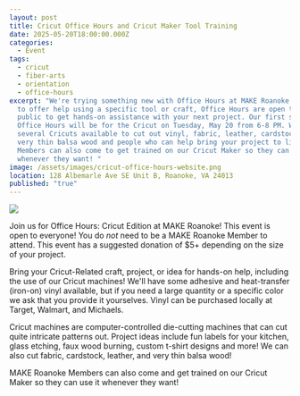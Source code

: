```yaml
---
layout: post
title: Cricut Office Hours and Cricut Maker Tool Training
date: 2025-05-20T18:00:00.000Z
categories:
  - Event
tags:
  - cricut
  - fiber-arts
  - orientation
  - office-hours
excerpt: "We're trying something new with Office Hours at MAKE Roanoke! Designed
  to offer help using a specific tool or craft, Office Hours are open to the
  public to get hands-on assistance with your next project. Our first set of
  Office Hours will be for the Cricut on Tuesday, May 20 from 6-8 PM. We'll have
  several Cricuts available to cut out vinyl, fabric, leather, cardstock, and
  very thin balsa wood and people who can help bring your project to life.
  Members can also come to get trained on our Cricut Maker so they can use it
  whenever they want! "
image: /assets/images/cricut-office-hours-website.png
location: 128 Albemarle Ave SE Unit B, Roanoke, VA 24013
published: "true"
---
```

![](/assets/images/cricut-office-hours-website.png)

Join us for Office Hours: Cricut Edition at MAKE Roanoke! This event is open to everyone! You do *not* need to be a MAKE Roanoke Member to attend. This event has a suggested donation of $5+ depending on the size of your project.

Bring your Cricut-Related craft, project, or idea for hands-on help, including the use of our Cricut machines! We'll have some adhesive and heat-transfer (iron-on) vinyl available, but if you need a large quantity or a specific color we ask that you provide it yourselves. Vinyl can be purchased locally at Target, Walmart, and Michaels.

Cricut machines are computer-controlled die-cutting machines that can cut quite intricate patterns out. Project ideas include fun labels for your kitchen, glass etching, faux wood burning, custom t-shirt designs and more! We can also cut fabric, cardstock, leather, and very thin balsa wood!

MAKE Roanoke Members can also come and get trained on our Cricut Maker so they can use it whenever they want!
